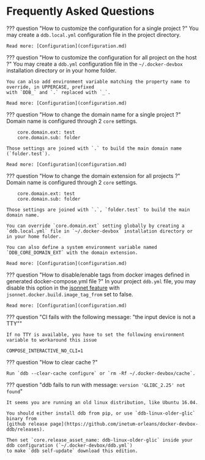 Frequently Asked Questions
===

??? question "How to customize the configuration for a single project ?"
    You may create a `ddb.local.yml` configuration file in the project directory.
    
    Read more: [Configuration](configuration.md)
    
??? question "How to customize the configuration for all project on the host ?"
    You may create a `ddb.yml` configuration file in the `~/.docker-devbox` installation directory or in your home folder.
    
    You can also add environment variable matching the property name to override, in UPPERCASE, prefixed 
    with `DDB_` and `.` replaced with `_`.
    
    Read more: [Configuration](configuration.md)

??? question "How to change the domain name for a single project ?"
    Domain name is configured through 2 `core` settings.
    
        core.domain.ext: test
        core.domain.sub: folder
    
    Those settings are joined with `.` to build the main domain name (`folder.test`).
    
    Read more: [Configuration](configuration.md)
    
??? question "How to change the domain extension for all projects ?"
    Domain name is configured through 2 `core` settings.
    
        core.domain.ext: test
        core.domain.sub: folder
    
    Those settings are joined with `.`, `folder.test` to build the main domain name.
    
    You can override `core.domain.ext` setting globally by creating a `ddb.local.yml` file in `~/.docker-devbox` installation directory or in your home folder.
    
    You can also define a system environment variable named `DDB_CORE_DOMAIN_EXT` with the domain extension.
    
    Read more: [Configuration](configuration.md)
    
??? question "How to disable/enable tags from docker images defined in generated docker-compose.yml file ?"
    In your project `ddb.yml` file, you may disable this option in the [jsonnet feature](./features/jsonnet.md) 
    with `jsonnet.docker.build.image_tag_from` set to false.
    
    Read more: [Configuration](configuration.md)
    
??? question "CI fails with the following message: "the input device is not a TTY""

    If no TTY is available, you have to set the following environment variable to workaround this issue

    COMPOSE_INTERACTIVE_NO_CLI=1

??? question "How to clear cache ?"

    Run `ddb --clear-cache configure` or `rm -Rf ~/.docker-devbox/cache`.

??? question "ddb fails to run with message: `version 'GLIBC_2.25' not found`"

    It seems you are running an old linux distribution, like Ubuntu 16.04.

    You should either install ddb from pip, or use `ddb-linux-older-glic` binary from 
    [github release page](https://github.com/inetum-orleans/docker-devbox-ddb/releases).

    Then set `core.release_asset_name: ddb-linux-older-glic` inside your ddb configuration (`~/.docker-devbox/ddb.yml`)
    to make `ddb self-update` download this edition.


